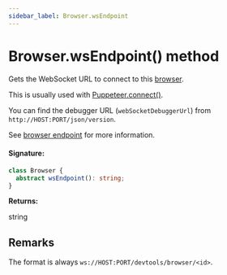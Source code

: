 ```yaml
---
sidebar_label: Browser.wsEndpoint
---
```


# Browser.wsEndpoint() method

Gets the WebSocket URL to connect to this [browser](./puppeteer.browser.md).

This is usually used with [Puppeteer.connect()](./puppeteer.puppeteer.connect.md).

You can find the debugger URL (`webSocketDebuggerUrl`) from `http://HOST:PORT/json/version`.

See [browser endpoint](https://chromedevtools.github.io/devtools-protocol/#how-do-i-access-the-browser-target) for more information.

#### Signature:

```typescript
class Browser {
  abstract wsEndpoint(): string;
}
```

**Returns:**

string

## Remarks

The format is always `ws://HOST:PORT/devtools/browser/<id>`.
